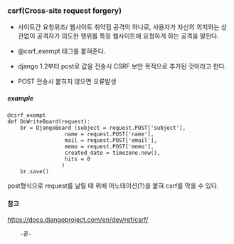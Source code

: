 ### csrf(Cross-site request forgery) 
- 사이트간 요청위조/ 웹사이트 취약점 공격의 하나로, 사용자가 자신의 의지와는 상관없이 공격자가 의도한 행위를 특정 웹사이트에 요청하게 하는 공격을 말한다.

- @csrf_exempt 태그를 붙혀준다. 
- django 1.2부터 post로 값을 전송시 CSRF 보안 목적으로 추가된 것이라고 한다.
- POST 전송시 붙히지 않으면 오류발생


##### example

	@csrf_exempt
    def DoWriteBoard(request):
    	br = DjangoBoard (subject = request.POST['subject'],
                      name = request.POST['name'],
                      mail = request.POST['email'],
                      memo = request.POST['memo'],
                      created_date = timezone.now(),
                      hits = 0
                     )
    	br.save()

post형식으로 request를 날릴 때 위에 어노테이션(?)을 붙혀 csrf를 막을 수 있다. 

#### 참고
https://docs.djangoproject.com/en/dev/ref/csrf/

		-끝-
